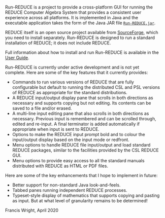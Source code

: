 Run-REDUCE is a project to provide a cross-platform GUI for running
the REDUCE Computer Algebra System that provides a consistent user
experience across all platforms.  It is implemented in Java and the
executable application takes the form of the Java JAR file
[`Run-REDUCE.jar`](https://github.com/fjwright/Run-REDUCE/releases/latest/download/Run-REDUCE.jar).

REDUCE itself is an open source project available from
[SourceForge](https://sourceforge.net/projects/reduce-algebra/), which
you need to install separately.  Run-REDUCE is designed to run a
standard installation of REDUCE; it does not include REDUCE.

Full information about how to install and run Run-REDUCE is available
in the [User Guide](UserGuide.md).

Run-REDUCE is currently under active development and is not yet
complete.  Here are some of the key features that it currently
provides:

* Commands to run various versions of REDUCE that are fully
  configurable but default to running the distributed CSL and PSL
  versions of REDUCE as appropriate for the standard distributions.
* A REDUCE input/output display pane that scrolls in both directions
  as necessary and supports copying but not editing.  Its contents can
  be saved to a file and/or erased.
* A multi-line input editing pane that also scrolls in both directions
  as necessary.  Previous input is remembered and can be scrolled
  through, edited and re-input.  A final terminator is added
  automatically if appropriate when input is sent to REDUCE.
* Options to make the REDUCE input prompt bold and to colour the
  input/output display based on the input mode or redfront.
* Menu options to handle REDUCE file input/output and load standard
  REDUCE packages, similar to the facilities provided by the CSL
  REDUCE GUI.
* Menu options to provide easy access to all the standard manuals
  distributed with REDUCE as HTML or PDF files.

Here are some of the key enhancements that I hope to implement in
future:

* Better support for non-standard Java look-and-feels.
* Tabbed panes running independent REDUCE processes.
* Typeset-style display of mathematics that supports copying and
  pasting as input.  But at what level of granularity remains to be
  determined!

Francis Wright, April 2020
